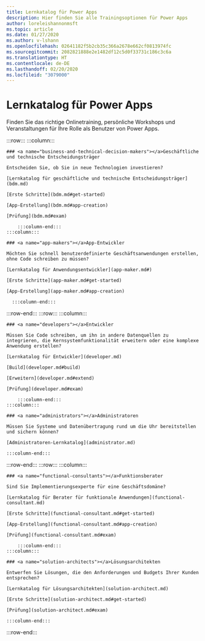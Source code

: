 ```yaml
---
title: Lernkatalog für Power Apps
description: Hier finden Sie alle Trainingsoptionen für Power Apps
author: loreleishannonmsft
ms.topic: article
ms.date: 01/27/2020
ms.author: v-lshann
ms.openlocfilehash: 02641182f5b2cb35c366a2678e662cf0813974fc
ms.sourcegitcommit: 2082821888e2e1482df12c5d0f33731c186c3c6a
ms.translationtype: HT
ms.contentlocale: de-DE
ms.lasthandoff: 02/20/2020
ms.locfileid: "3079000"
---
```

# <a name="learning-catalog-for-power-apps"></a>Lernkatalog für Power Apps

Finden Sie das richtige Onlinetraining, persönliche Workshops und Veranstaltungen für Ihre Rolle als Benutzer von Power Apps.

:::row:::
    :::column:::

    ### <a name="business-and-technical-decision-makers"></a>Geschäftliche und technische Entscheidungsträger

    Entscheiden Sie, ob Sie in neue Technologien investieren? 

    [Lernkatalog für geschäftliche und technische Entscheidungsträger](bdm.md)

    [Erste Schritte](bdm.md#get-started)

    [App-Erstellung](bdm.md#app-creation)

    [Prüfung](bdm.md#exam)

        :::column-end:::
    :::column:::

    ### <a name="app-makers"></a>App-Entwickler

    Möchten Sie schnell benutzerdefinierte Geschäftsanwendungen erstellen, ohne Code schreiben zu müssen? 

    [Lernkatalog für Anwendungsentwickler](app-maker.md#)

    [Erste Schritte](app-maker.md#get-started)

    [App-Erstellung](app-maker.md#app-creation)

      :::column-end:::
:::row-end:::
:::row:::
    :::column:::

    ### <a name="developers"></a>Entwickler

    Müssen Sie Code schreiben, um ihn in andere Datenquellen zu integrieren, die Kernsystemfunktionalität erweitern oder eine komplexe Anwendung erstellen?

    [Lernkatalog für Entwickler](developer.md)

    [Build](developer.md#build)

    [Erweitern](developer.md#extend)

    [Prüfung](developer.md#exam)

        :::column-end:::
    :::column:::

    ### <a name="administrators"></a>Administratoren

    Müssen Sie Systeme und Datenübertragung rund um die Uhr bereitstellen und sichern können?

    [Administratoren-Lernkatalog](administrator.md)

    :::column-end:::
:::row-end:::
:::row:::
    :::column:::

    ### <a name="functional-consultants"></a>Funktionsberater

    Sind Sie Implementierungsexperte für eine Geschäftsdomäne? 

    [Lernkatalog für Berater für funktionale Anwendungen](functional-consultant.md)

    [Erste Schritte](functional-consultant.md#get-started)

    [App-Erstellung](functional-consultant.md#app-creation)

    [Prüfung](functional-consultant.md#exam)

        :::column-end:::
    :::column:::

    ### <a name="solution-architects"></a>Lösungsarchitekten

    Entwerfen Sie Lösungen, die den Anforderungen und Budgets Ihrer Kunden entsprechen?

    [Lernkatalog für Lösungsarchitekten](solution-architect.md)

    [Erste Schritte](solution-architect.md#get-started)

    [Prüfung](solution-architect.md#exam)

    :::column-end:::
:::row-end:::

